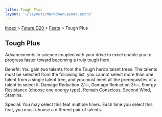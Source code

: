 ```yaml
---
title: Tough Plus
layout: '~/layouts/MarkdownLayout.astro'
---
```


[ Index ](/) > [ Future D20 ](/future.d20.srd) > [Feats](/future.d20.srd/feats) > Tough Plus

## Tough Plus

Advancements in science coupled with your drive to excel enable you to
progress faster toward becoming a truly tough hero.

Benefit: You gain two talents from the Tough hero’s talent trees. The talents
must be selected from the following list, you cannot select more than one
talent from a single talent tree, and you must meet all the prerequisites of a
talent to select it. Damage Reduction 2/—, Damage Reduction 3/—, Energy
Resistance (choose one energy type), Remain Conscious, Second Wind, Stamina.

Special: You may select this feat multiple times. Each time you select this
feat, you must choose a different pair of talents.

